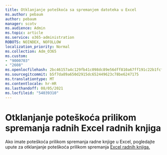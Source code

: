 ```yaml
---
title: Otklanjanje poteškoća sa spremanjem datoteka u Excel
ms.author: pebaum
author: pebaum
manager: scotv
ms.audience: Admin
ms.topic: article
ms.service: o365-administration
ROBOTS: NOINDEX, NOFOLLOW
localization_priority: Normal
ms.collection: Adm_O365
ms.custom:
- "9000703"
- "2608"
ms.openlocfilehash: 2bc46157a4c129fb41c098dc89e56dff810a67ff191c22b1fcfad045077d4519
ms.sourcegitcommit: b5f7da89a650d2915dc652449623c78be6247175
ms.translationtype: MT
ms.contentlocale: hr-HR
ms.lasthandoff: 08/05/2021
ms.locfileid: "54039310"
---
```

# <a name="how-to-troubleshoot-errors-when-you-save-excel-workbooks"></a>Otklanjanje poteškoća prilikom spremanja radnih Excel radnih knjiga

Ako imate poteškoća prilikom spremanja radne knjige u Excel, pogledajte upute za otklanjanje poteškoća prilikom spremanja [Excel radnih knjiga.](https://docs.microsoft.com/office/troubleshoot/excel/issue-when-save-excel-workbooks)
